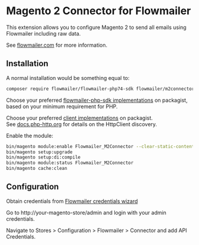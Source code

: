 # Magento 2 Connector for Flowmailer 

This extension allows you to configure Magento 2 to send all emails using Flowmailer including raw data.

See [flowmailer.com](https://flowmailer.com/) for more information.

## Installation

A normal installation would be something equal to:
```bash
composer require flowmailer/flowmailer-php74-sdk flowmailer/m2connector symfony/http-client nyholm/psr7
```

Choose your preferred [flowmailer-php-sdk implementations](https://packagist.org/providers/flowmailer/flowmailer-php-sdk-implementation) on packagist, based on your minimum requirement for PHP.  

Choose your preferred [client implementations](https://packagist.org/providers/psr/http-client-implementation) on packagist.  
See [docs.php-http.org](https://docs.php-http.org/en/latest/httplug/users.html) for details on the HttpClient discovery.  

Enable the module:
```bash
bin/magento module:enable Flowmailer_M2Connector --clear-static-content
bin/magento setup:upgrade
bin/magento setup:di:compile
bin/magento module:status Flowmailer_M2Connector
bin/magento cache:clean
```

## Configuration

Obtain credentials from [Flowmailer credentials wizard](https://dashboard.flowmailer.net/setup/sources/credentialswizard.html)

Go to http://your-magento-store/admin and login with your admin credentials.

Navigate to Stores > Configuration > Flowmailer > Connector and add API Credentials.

